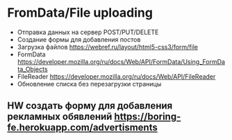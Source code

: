 # FromData/File uploading 
- Отправка данных на сервер POST/PUT/DELETE
- Создание формы для добавления постов
- Загрузка файлов https://webref.ru/layout/html5-css3/form/file 
- FormData https://developer.mozilla.org/ru/docs/Web/API/FormData/Using_FormData_Objects
- FileReader https://developer.mozilla.org/ru/docs/Web/API/FileReader
- Обновление списка без перезагрузки страницы

## HW создать форму для добавления рекламных обявлений https://boring-fe.herokuapp.com/advertisments
